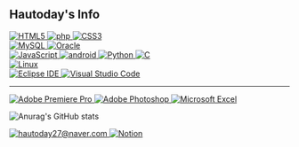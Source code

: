 <h2>Hautoday's Info</h2>

<a href="https://github.com/Hautoday/html" target="_blank">
    <img alt="HTML5" src="https://img.shields.io/badge/HTML5-E34F26?logo=HTML5&logoColor=white"/>
</a>
<a href="https://github.com/Hautoday/php" target="_blank">
    <img alt="php" src="https://img.shields.io/badge/PHP-777BB4?logo=PHP&logoColor=white"/>
</a>
<a href="" target="_blank">
    <img alt="CSS3" src="https://img.shields.io/badge/CSS3-1572B6?logo=CSS3&logoColor=white"/>
</a>
<br>
<a href="https://github.com/Hautoday/sql" target="_blank">
    <img alt="MySQL" src="https://img.shields.io/badge/MySQL-4479A1?logo=MySQL&logoColor=white"/>
</a>
<a href="" target="_blank">
    <img alt="Oracle" src="https://img.shields.io/badge/Oracle-F80000?logo=Oracle&logoColor=white"/>
</a>

<br>
<a href="https://github.com/Hautoday/JavaScript" target="_blank">
    <img alt="JavaScript" src="https://img.shields.io/badge/JavaScript-F7DF1E?logo=JavaScript&logoColor=white"/>
</a>
<a href="https://github.com/Hautoday/Android" target="_blank">
    <img alt="android" src="https://img.shields.io/badge/Android-3DDC84?logo=Android Studio&logoColor=white"/>
</a>
<a href="https://github.com/Hautoday/Python" target="_blank">
    <img alt="Python" src="https://img.shields.io/badge/Python-3776AB?logo=Python&logoColor=white"/>
</a>
<a href="https://github.com/Hautoday/C" target="_blank">
    <img alt="C" src="https://img.shields.io/badge/C-A8B9CC?logo=C&logoColor=white"/>
</a>
<br>
<a href="https://github.com/Hautoday/Linux" target="_blank">
    <img alt="Linux" src="https://img.shields.io/badge/Linux-FCC624?logo=Linux&logoColor=white"/>
</a>
<br>
<a href="https://github.com/Hautoday/Java" target="_blank">
    <img alt="Eclipse IDE" src="https://img.shields.io/badge/Eclipse IDE-2C2255?logo=Eclipse IDE&logoColor=white"/>
</a>
<a href="" target="_blank">
    <img alt="Visual Studio Code" src="https://img.shields.io/badge/Visual Studio Code-007ACC?logo=Visual Studio Code&logoColor=white"/>
</a>
<hr dir="auto">
<a href="" target="_blank">
    <img alt="Adobe Premiere Pro" src="https://img.shields.io/badge/Adobe Premiere Pro-9999FF?logo=Adobe Premiere Pro&logoColor=white"/>
</a>
<a href="" target="_blank">
    <img alt="Adobe Photoshop" src="https://img.shields.io/badge/Adobe Photoshop-31A8FF?logo=Adobe Photoshop&logoColor=white"/>
</a>
<a href="" target="_blank">
    <img alt="Microsoft Excel" src="https://img.shields.io/badge/Microsoft Excel-217346?logo=Microsoft Excel&logoColor=white"/>
</a>


![Anurag's GitHub stats](https://github-readme-stats.vercel.app/api?username=hautoday&show_icons=true&theme=react)

<a href="" target="_blank">
    <img alt="hautoday27@naver.com" src="https://img.shields.io/badge/hautoday27@naver.com-EA4335?logo=Gmail&logoColor=white"/>
</a>
<a href="" target="_blank">
    <img alt="Notion" src="https://img.shields.io/badge/Notion-000000?logo=Notion&logoColor=white"/>
</a>
